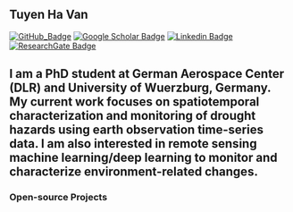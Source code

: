 ## Tuyen Ha Van

[![GitHub_Badge](https://img.shields.io/github/followers/tuyenhavan?style=social)](https://github.com/tuyenhavan?tab=followers)
[![Google Scholar Badge](https://img.shields.io/badge/Google-scholar-bluegray)](https://scholar.google.com/citations?user=5DBgVpUAAAAJ&hl=en)
[![Linkedin Badge](https://img.shields.io/badge/My-LinkeIn-blue)](https://www.linkedin.com/in/tuyen-ha-van-435856128/)
[![ResearchGate Badge](https://img.shields.io/badge/My-ResearchGate-yellow)](https://www.researchgate.net/profile/Tuyen-Ha/research)

I am a PhD student at German Aerospace Center (DLR) and University of Wuerzburg, Germany. My current work focuses on spatiotemporal characterization and monitoring of drought hazards using earth observation time-series data. I am also interested in remote sensing machine learning/deep learning to monitor and characterize environment-related changes. 
--- 
### Open-source Projects


<!--
**tuyenhavan/tuyenhavan** is a ✨ _special_ ✨ repository because its `README.md` (this file) appears on your GitHub profile.

Here are some ideas to get you started:

- 🔭 I’m currently working on ...
- 🌱 I’m currently learning ...
- 👯 I’m looking to collaborate on ...
- 🤔 I’m looking for help with ...
- 💬 Ask me about ...
- 📫 How to reach me: ...
- 😄 Pronouns: ...
- ⚡ Fun fact: ...
-->
